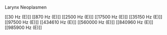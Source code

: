 Larynx Neoplasmen

[[30 Hz (E)]]
[[870 Hz (E)]]
[[2500 Hz (E)]]
[[17500 Hz (E)]]
[[35150 Hz (E)]]
[[97500 Hz (E)]]
[[434610 Hz (E)]]
[[560000 Hz (E)]]
[[840960 Hz (E)]]
[[985900 Hz (E)]]